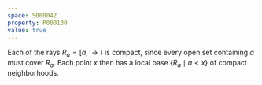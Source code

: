 ```yaml
---
space: S000042
property: P000130
value: true
---
```


Each of the rays $R_a = [a, \to)$ is compact, since every open set containing $a$ must cover $R_a$. Each point $x$ then has a local base $\{R_a \mid a < x\}$ of compact neighborhoods.
